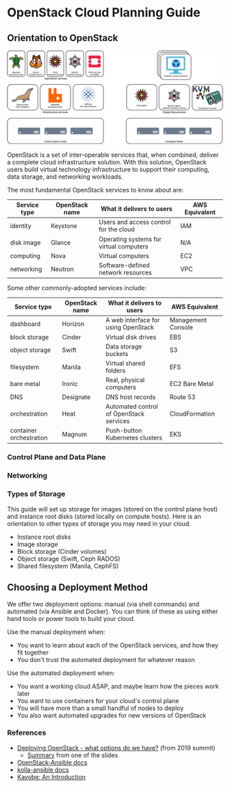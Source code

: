 # OpenStack Cloud Planning Guide

## Orientation to OpenStack

[![OpenStack Diagram](../img/openstack-diagram.jpeg)](../img/openstack-diagram.jpeg)

OpenStack is a set of inter-operable services that, when combined, deliver a complete cloud infrastructure solution. With this solution, OpenStack users build virtual technology infrastructure to support their computing, data storage, and networking workloads.

The most fundamental OpenStack services to know about are:

| Service type | OpenStack name | What it delivers to users               | AWS Equivalent |
|--------------|----------------|-----------------------------------------|----------------|
| identity     | Keystone       | Users and access control for the cloud  | IAM            |
| disk image   | Glance         | Operating systems for virtual computers | N/A            |
| computing    | Nova           | Virtual computers                       | EC2            |
| networking   | Neutron        | Software-defined network resources      | VPC            |

Some other commonly-adopted services include:

| Service type            | OpenStack name | What it delivers to users               | AWS Equivalent     |
|-------------------------|----------------|-----------------------------------------|--------------------|
| dashboard               | Horizon        | A web interface for using OpenStack     | Management Console |
| block storage           | Cinder         | Virtual disk drives                     | EBS                |
| object storage          | Swift          | Data storage buckets                    | S3                 |
| filesystem              | Manila         | Virtual shared folders                  | EFS                |
| bare metal              | Ironic         | Real, physical computers                | EC2 Bare Metal     |
| DNS                     | Designate      | DNS host records                        | Route 53           |
| orchestration           | Heat           | Automated control of OpenStack services | CloudFormation     |
| container orchestration | Magnum         | Push-button Kubernetes clusters         | EKS                |


### Control Plane and Data Plane

### Networking

### Types of Storage

This guide will set up storage for images (stored on the control plane host) and instance root disks (stored locally on compute hosts). Here is an orientation to other types of storage you may need in your cloud.

- Instance root disks
- Image storage
- Block storage (Cinder volumes)
- Object storage (Swift, Ceph RADOS)
- Shared filesystem (Manila, CephFS)

## Choosing a Deployment Method

We offer two deployment options: manual (via shell commands) and automated (via Ansible and Docker). You can think of these as using either hand tools or power tools to build your cloud.

Use the manual deployment when:
- You want to learn about each of the OpenStack services, and how they fit together
- You don't trust the automated deployment for whatever reason

Use the automated deployment when:
- You want a working cloud ASAP, and maybe learn how the pieces work later
- You want to use containers for your cloud's control plane
- You will have more than a small handful of nodes to deploy
- You also want automated upgrades for new versions of OpenStack

### References

- [Deploying OpenStack - what options do we have?](https://www.youtube.com/watch?v=8ODdvCogwl8) (from 2019 summit)
  - [Summary](https://imgur.com/Ux5Kyey) from one of the slides
- [OpenStack-Ansible docs](https://docs.openstack.org/project-deploy-guide/openstack-ansible/latest/)
- [kolla-ansible docs](https://docs.openstack.org/kolla-ansible/latest/)
- [Kayobe: An Introduction](https://www.stackhpc.com/pages/kayobe.html)
